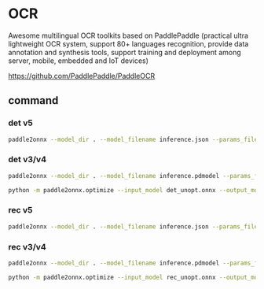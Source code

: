 
# OCR

Awesome multilingual OCR toolkits based on PaddlePaddle (practical ultra lightweight OCR system, support 80+ languages recognition, provide data annotation and synthesis tools, support training and deployment among server, mobile, embedded and IoT devices)  

<https://github.com/PaddlePaddle/PaddleOCR>

## command

### det v5

```bash
paddle2onnx --model_dir . --model_filename inference.json --params_filename inference.pdiparams --save_file det.onnx --opset_version 16 --enable_verbose True
```

### det v3/v4

```bash
paddle2onnx --model_dir . --model_filename inference.pdmodel --params_filename inference.pdiparams --save_file det_unopt.onnx --opset_version 16 --enable_dev_version True --enable_onnx_checker True --deploy_backend onnxruntime
```

```bash
python -m paddle2onnx.optimize --input_model det_unopt.onnx --output_model det.onnx
```

### rec v5

```bash
paddle2onnx --model_dir . --model_filename inference.json --params_filename inference.pdiparams --save_file rec.onnx --opset_version 16 --enable_verbose True
```

### rec v3/v4

```bash
paddle2onnx --model_dir . --model_filename inference.pdmodel --params_filename inference.pdiparams --save_file rec_unopt.onnx --opset_version 16 --enable_dev_version True --enable_onnx_checker True --deploy_backend onnxruntime
```

```bash
python -m paddle2onnx.optimize --input_model rec_unopt.onnx --output_model rec.onnx
```
